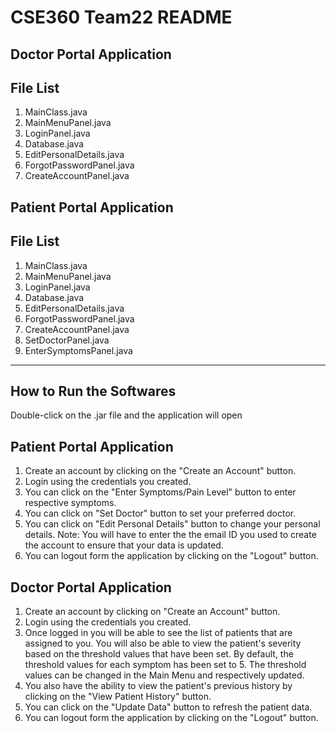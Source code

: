 # CSE360 Team22 README
Doctor Portal Application
--------------------------
File List
--------------------------
1. MainClass.java
2. MainMenuPanel.java
3. LoginPanel.java
4. Database.java
5. EditPersonalDetails.java
6. ForgotPasswordPanel.java
7. CreateAccountPanel.java

Patient Portal Application
--------------------------
File List
--------------------------
1. MainClass.java
2. MainMenuPanel.java
3. LoginPanel.java
4. Database.java
5. EditPersonalDetails.java
6. ForgotPasswordPanel.java
7. CreateAccountPanel.java
8. SetDoctorPanel.java
9. EnterSymptomsPanel.java

--------------------------
How to Run the Softwares
--------------------------
Double-click on the .jar file and the application will open

Patient Portal Application
--------------------------
1. Create an account by clicking on the "Create an Account" button.
2. Login using the credentials you created.
3. You can click on the "Enter Symptoms/Pain Level" button to enter respective symptoms.
4. You can click on "Set Doctor" button to set your preferred doctor.
5. You can click on "Edit Personal Details" button to change your personal details. Note: You will have to enter the the email ID you used to create the account to ensure that your data is updated. 
6. You can logout form the application by clicking on the "Logout" button.

Doctor Portal Application
--------------------------
1. Create an account by clicking on "Create an Account" button.
2. Login using the credentials you created.
3. Once logged in you will be able to see the list of patients that are assigned to you. You will also be able to view the patient's severity based on the threshold values that have been set. By default, the threshold values for each symptom has been set to 5. The threshold values can be changed in the Main Menu and respectively updated. 
4. You also have the ability to view the patient's previous history by clicking on the "View Patient History" button.
5. You can click on the "Update Data" button to refresh the patient data. 
6. You can logout form the application by clicking on the "Logout" button.
